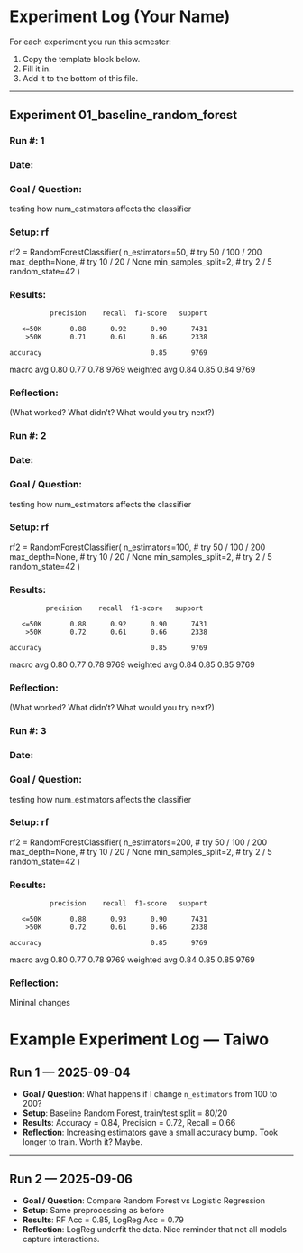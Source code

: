 # Experiment Log (Your Name)

For each experiment you run this semester:
1. Copy the template block below.
2. Fill it in.
3. Add it to the bottom of this file.

---

## Experiment 01_baseline_random_forest

### Run #: 1
### Date:
### Goal / Question:
testing how num_estimators affects the classifier
### Setup: rf
rf2 = RandomForestClassifier(
    n_estimators=50,   # try 50 / 100 / 200
    max_depth=None,     # try 10 / 20 / None
    min_samples_split=2,  # try 2 / 5
    random_state=42
)
### Results:
              precision    recall  f1-score   support

       <=50K       0.88      0.92      0.90      7431
        >50K       0.71      0.61      0.66      2338

    accuracy                           0.85      9769
   macro avg       0.80      0.77      0.78      9769
weighted avg       0.84      0.85      0.84      9769

### Reflection:
(What worked? What didn’t? What would you try next?)

### Run #: 2
### Date:
### Goal / Question:
testing how num_estimators affects the classifier
### Setup: rf
rf2 = RandomForestClassifier(
    n_estimators=100,   # try 50 / 100 / 200
    max_depth=None,     # try 10 / 20 / None
    min_samples_split=2,  # try 2 / 5
    random_state=42
)
### Results:
             precision    recall  f1-score   support

       <=50K       0.88      0.92      0.90      7431
        >50K       0.72      0.61      0.66      2338

    accuracy                           0.85      9769
   macro avg       0.80      0.77      0.78      9769
weighted avg       0.84      0.85      0.85      9769

### Reflection:
(What worked? What didn’t? What would you try next?)

### Run #: 3
### Date:
### Goal / Question:
testing how num_estimators affects the classifier
### Setup: rf
rf2 = RandomForestClassifier(
    n_estimators=200,   # try 50 / 100 / 200
    max_depth=None,     # try 10 / 20 / None
    min_samples_split=2,  # try 2 / 5
    random_state=42
)
### Results:
              precision    recall  f1-score   support

       <=50K       0.88      0.93      0.90      7431
        >50K       0.72      0.61      0.66      2338

    accuracy                           0.85      9769
   macro avg       0.80      0.77      0.78      9769
weighted avg       0.84      0.85      0.85      9769

### Reflection:
Mininal changes

# Example Experiment Log — Taiwo 

## Run 1 — 2025-09-04
- **Goal / Question**: What happens if I change `n_estimators` from 100 to 200?
- **Setup**: Baseline Random Forest, train/test split = 80/20
- **Results**: Accuracy = 0.84, Precision = 0.72, Recall = 0.66
- **Reflection**: Increasing estimators gave a small accuracy bump. Took longer to train. Worth it? Maybe.

---

## Run 2 — 2025-09-06
- **Goal / Question**: Compare Random Forest vs Logistic Regression
- **Setup**: Same preprocessing as before
- **Results**: RF Acc = 0.85, LogReg Acc = 0.79
- **Reflection**: LogReg underfit the data. Nice reminder that not all models capture interactions.
